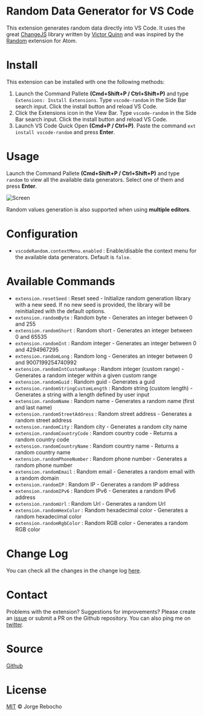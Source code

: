 # Random Data Generator for VS Code
This extension generates random data directly into VS Code.
It uses the great [ChangeJS](http://chancejs.com/) library written by [Victor Quinn](https://www.victorquinn.com/) and was inspired by the [Random](https://atom.io/packages/random) extension for Atom.

# Install

This extension can be installed with one the following methods: 

1. Launch the Command Pallete **(Cmd+Shift+P / Ctrl+Shift+P)** and type `Extensions: Install Extensions`. Type `vscode-random` in the Side Bar search input. Click the install button and reload VS Code.
2. Click the Extensions icon in the View Bar. Type `vscode-random` in the Side Bar search input. Click the install button and reload VS Code.
3. Launch VS Code Quick Open **(Cmd+P / Ctrl+P)**. Paste the command `ext install vscode-random` and press **Enter**.

# Usage

Launch the Command Pallete **(Cmd+Shift+P / Ctrl+Shift+P)** and type `random` to view all the available data generators. Select one of them and press **Enter**.

![Screen](https://raw.githubusercontent.com/jrebocho/vscode-random/master/images/vscode-random-screen.gif)

Random values generation is also supported when using **multiple editors**.

# Configuration

* `vscodeRandom.contextMenu.enabled` : Enable/disable the context menu for the available data generators. Default is `false`.

# Available Commands

* `extension.resetSeed` : Reset seed - Initialize random generation library with a new seed. If no new seed is provided, the library will be reinitialized with the default options.
* `extension.randomByte` : Random byte - Generates an integer between 0 and 255 
* `extension.randomShort` : Random short - Generates an integer between 0 and 65535
* `extension.randomInt` : Random integer - Generates an integer between 0 and 4294967295
* `extension.randomLong` : Random long - Generates an integer between 0 and 9007199254740992
* `extension.randomIntCustomRange` : Random integer (custom range) - Generates a random integer within a given custom range
* `extension.randomGuid` : Random guid - Generates a guid
* `extension.randomStringCustomLength` : Random string (custom length) - Generates a string with a length defined by user input
* `extension.randomName` : Random name - Generates a random name (first and last name)
* `extension.randomStreetAddress` : Random street address - Generates a random street address
* `extension.randomCity` : Random city - Generates a random city name
* `extension.randomCountryCode` : Random country code - Returns a random country code
* `extension.randomCountryName` : Random country name - Returns a random country name
* `extension.randomPhoneNumber` : Random phone number - Generates a random phone number
* `extension.randomEmail` : Random email - Generates a random email with a random domain
* `extension.randomIP` : Random IP - Generates a random IP address
* `extension.randomIPv6` : Random IPv6 - Generates a random IPv6 address
* `extension.randomUrl` : Random Url - Generates a random Url
* `extension.randomHexColor` : Random hexadecimal color - Generates a random hexadecimal color
* `extension.randomRgbColor` : Random RGB color - Generates a random RGB color

# Change Log

You can check all the changes in the change log [here](CHANGELOG.md).

# Contact

Problems with the extension? Suggestions for improvements? Please create an [issue](https://github.com/jrebocho/vscode-random/issues) or submit a PR on the Github repository. You can also ping me on [twitter](https://www.twitter.com/jrebocho).

# Source

[Github](https://github.com/jrebocho/vscode-random)

# License

[MIT](LICENSE) &copy; Jorge Rebocho
